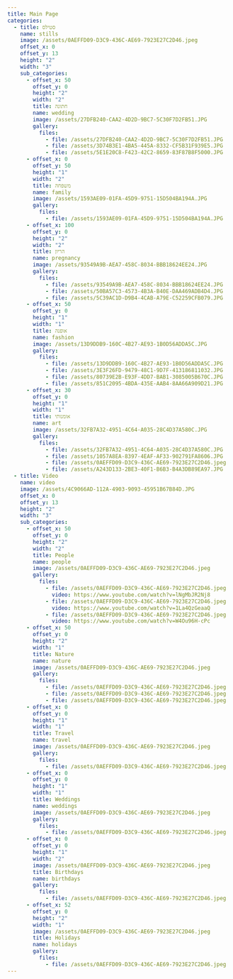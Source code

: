 ```yaml
---
title: Main Page
categories:
  - title: סטילס
    name: stills
    image: /assets/0AEFFD09-D3C9-436C-AE69-7923E27C2D46.jpeg
    offset_x: 0
    offset_y: 13
    height: "2"
    width: "3"
    sub_categories:
      - offset_x: 50
        offset_y: 0
        height: "2"
        width: "2"
        title: חתונה
        name: wedding
        image: /assets/27DFB240-CAA2-4D2D-9BC7-5C30F7D2FB51.JPG
        gallery:
          files:
            - file: /assets/27DFB240-CAA2-4D2D-9BC7-5C30F7D2FB51.JPG
            - file: /assets/3D74B3E1-4BA5-445A-8332-CF5B31F939E5.JPG
            - file: /assets/5E1E20C8-F423-42C2-8659-83F87B8F5000.JPG
      - offset_x: 0
        offset_y: 50
        height: "1"
        width: "2"
        title: משפחה
        name: family
        image: /assets/1593AE09-01FA-45D9-9751-15D504BA194A.JPG
        gallery:
          files:
            - file: /assets/1593AE09-01FA-45D9-9751-15D504BA194A.JPG
      - offset_x: 100
        offset_y: 0
        height: "2"
        width: "2"
        title: הריון
        name: pregnancy
        image: /assets/93549A9B-AEA7-458C-8034-BBB18624EE24.JPG
        gallery:
          files:
            - file: /assets/93549A9B-AEA7-458C-8034-BBB18624EE24.JPG
            - file: /assets/50BA57C3-4573-4B3A-B40E-DAA469ADB4D4.JPG
            - file: /assets/5C39AC1D-D9B4-4CAB-A79E-C52259CFB079.JPG
      - offset_x: 50
        offset_y: 0
        height: "1"
        width: "1"
        title: אופנה
        name: fashion
        image: /assets/13D9DDB9-160C-4B27-AE93-1B0D56ADDA5C.JPG
        gallery:
          files:
            - file: /assets/13D9DDB9-160C-4B27-AE93-1B0D56ADDA5C.JPG
            - file: /assets/3E3F26FD-9479-48C1-9D7F-413186811032.JPG
            - file: /assets/80739E2B-E93F-4DD7-BAB1-3085005B670C.JPG
            - file: /assets/851C2095-4BDA-435E-AAB4-8AA66A909D21.JPG
      - offset_x: 30
        offset_y: 0
        height: "1"
        width: "1"
        title: אומנותי
        name: art
        image: /assets/32FB7A32-4951-4C64-A035-28C4D37A580C.JPG
        gallery:
          files:
            - file: /assets/32FB7A32-4951-4C64-A035-28C4D37A580C.JPG
            - file: /assets/1057A8EA-8397-4EAF-AF33-902791FA8606.JPG
            - file: /assets/0AEFFD09-D3C9-436C-AE69-7923E27C2D46.jpeg
            - file: /assets/A243D133-2BE3-40F1-B6B3-B4A3DB89EA97.JPG
  - title: Video
    name: video
    image: /assets/4C9066AD-112A-4903-9093-45951B67B84D.JPG
    offset_x: 0
    offset_y: 13
    height: "2"
    width: "3"
    sub_categories:
      - offset_x: 50
        offset_y: 0
        height: "2"
        width: "2"
        title: People
        name: people
        image: /assets/0AEFFD09-D3C9-436C-AE69-7923E27C2D46.jpeg
        gallery:
          files:
            - file: /assets/0AEFFD09-D3C9-436C-AE69-7923E27C2D46.jpeg
              video: https://www.youtube.com/watch?v=lNgMbJR2Nj8
            - file: /assets/0AEFFD09-D3C9-436C-AE69-7923E27C2D46.jpeg
              video: https://www.youtube.com/watch?v=1La4QzGeaaQ
            - file: /assets/0AEFFD09-D3C9-436C-AE69-7923E27C2D46.jpeg
              video: https://www.youtube.com/watch?v=W4Ou96H-cPc
      - offset_x: 50
        offset_y: 0
        height: "2"
        width: "1"
        title: Nature
        name: nature
        image: /assets/0AEFFD09-D3C9-436C-AE69-7923E27C2D46.jpeg
        gallery:
          files:
            - file: /assets/0AEFFD09-D3C9-436C-AE69-7923E27C2D46.jpeg
            - file: /assets/0AEFFD09-D3C9-436C-AE69-7923E27C2D46.jpeg
            - file: /assets/0AEFFD09-D3C9-436C-AE69-7923E27C2D46.jpeg
      - offset_x: 0
        offset_y: 0
        height: "1"
        width: "1"
        title: Travel
        name: travel
        image: /assets/0AEFFD09-D3C9-436C-AE69-7923E27C2D46.jpeg
        gallery:
          files:
            - file: /assets/0AEFFD09-D3C9-436C-AE69-7923E27C2D46.jpeg
      - offset_x: 0
        offset_y: 0
        height: "1"
        width: "1"
        title: Weddings
        name: weddings
        image: /assets/0AEFFD09-D3C9-436C-AE69-7923E27C2D46.jpeg
        gallery:
          files:
            - file: /assets/0AEFFD09-D3C9-436C-AE69-7923E27C2D46.jpeg
      - offset_x: 0
        offset_y: 0
        height: "1"
        width: "2"
        image: /assets/0AEFFD09-D3C9-436C-AE69-7923E27C2D46.jpeg
        title: Birthdays
        name: birthdays
        gallery:
          files:
            - file: /assets/0AEFFD09-D3C9-436C-AE69-7923E27C2D46.jpeg
      - offset_x: 52
        offset_y: 0
        height: "2"
        width: "1"
        image: /assets/0AEFFD09-D3C9-436C-AE69-7923E27C2D46.jpeg
        title: Holidays
        name: holidays
        gallery:
          files:
            - file: /assets/0AEFFD09-D3C9-436C-AE69-7923E27C2D46.jpeg
---
```

